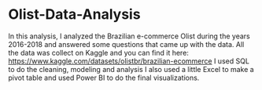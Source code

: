 # Olist-Data-Analysis
In this analysis, I analyzed the Brazilian e-commerce Olist during the years 2016-2018 and answered some questions that came up with the data. 
All the data was collect on Kaggle and you can find it here: https://www.kaggle.com/datasets/olistbr/brazilian-ecommerce
I used SQL to do the cleaning, modeling and analysis I also used a little Excel to make a pivot table and used Power BI to do the final visualizations.
